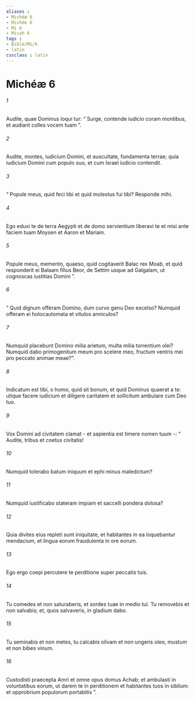 ```yaml
---
aliases : 
- Michéæ 6
- Michée 6
- Mi 6
- Micah 6
tags : 
- Bible/Mi/6
- latin
cssclass : latin
---
```


# Michéæ 6

###### 1
Audite, quae Dominus loqui tur: “ Surge, contende iudicio coram montibus, et audiant colles vocem tuam ”.
###### 2
Audite, montes, iudicium Domini, et auscultate, fundamenta terrae; quia iudicium Domini cum populo suo, et cum Israel iudicio contendit.
###### 3
“ Popule meus, quid feci tibi et quid molestus fui tibi? Responde mihi.
###### 4
Ego eduxi te de terra Aegypti et de domo servientium liberavi te et misi ante faciem tuam Moysen et Aaron et Mariam.
###### 5
Popule meus, memento, quaeso, quid cogitaverit Balac rex Moab, et quid responderit ei Balaam filius Beor, de Settim usque ad Galgalam, ut cognoscas iustitias Domini ”.
###### 6
“ Quid dignum offeram Domino, dum curvo genu Deo excelso? Numquid offeram ei holocautomata et vitulos anniculos?
###### 7
Numquid placebunt Domino milia arietum, multa milia torrentium olei? Numquid dabo primogenitum meum pro scelere meo, fructum ventris mei pro peccato animae meae?”.
###### 8
Indicatum est tibi, o homo, quid sit bonum, et quid Dominus quaerat a te: utique facere iudicium et diligere caritatem et sollicitum ambulare cum Deo tuo.
###### 9
Vox Domini ad civitatem clamat - et sapientia est timere nomen tuum -: “ Audite, tribus et coetus civitatis!
###### 10
Numquid tolerabo batum iniquum et ephi minus maledictum?
###### 11
Numquid iustificabo stateram impiam et saccelli pondera dolosa?
###### 12
Quia divites eius repleti sunt iniquitate, et habitantes in ea loquebantur mendacium, et lingua eorum fraudulenta in ore eorum.
###### 13
Ego ergo coepi percutere te perditione super peccatis tuis.
###### 14
Tu comedes et non saturaberis, et sordes tuae in medio tui. Tu removebis et non salvabis; et, quos salvaveris, in gladium dabo. 
###### 15
Tu seminabis et non metes, tu calcabis olivam et non ungeris oleo, mustum et non bibes vinum.
###### 16
Custodisti praecepta Amri et omne opus domus Achab; et ambulasti in voluntatibus eorum, ut darem te in perditionem et habitantes tuos in sibilum: et opprobrium populorum portabitis ”.

